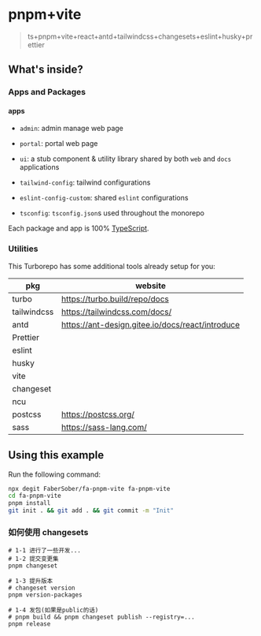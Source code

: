 # pnpm+vite

> ts+pnpm+vite+react+antd+tailwindcss+changesets+eslint+husky+prettier

## What's inside?

### Apps and Packages

#### apps

- `admin`: admin manage web page
- `portal`: portal web page

- `ui`: a stub component & utility library shared by both `web` and `docs` applications
- `tailwind-config`: tailwind configurations
- `eslint-config-custom`: shared `eslint` configurations
- `tsconfig`: `tsconfig.json`s used throughout the monorepo

Each package and app is 100% [TypeScript](https://www.typescriptlang.org/).

### Utilities

This Turborepo has some additional tools already setup for you:

| pkg         | website                                          |
| ----------- | ------------------------------------------------ |
| turbo       | https://turbo.build/repo/docs                    |
| tailwindcss | https://tailwindcss.com/docs/                    |
| antd        | https://ant-design.gitee.io/docs/react/introduce |
| Prettier    |                                                  |
| eslint      |                                                  |
| husky       |                                                  |
| vite        |                                                  |
| changeset   |                                                  |
| ncu         |                                                  |
| postcss     | https://postcss.org/                             |
| sass        | https://sass-lang.com/                           |

## Using this example

Run the following command:

```sh
npx degit FaberSober/fa-pnpm-vite fa-pnpm-vite
cd fa-pnpm-vite
pnpm install
git init . && git add . && git commit -m "Init"
```

### 如何使用 changesets

```
# 1-1 进行了一些开发...
# 1-2 提交变更集
pnpm changeset

# 1-3 提升版本
# changeset version
pnpm version-packages

# 1-4 发包(如果是public的话)
# pnpm build && pnpm changeset publish --registry=...
pnpm release
```

